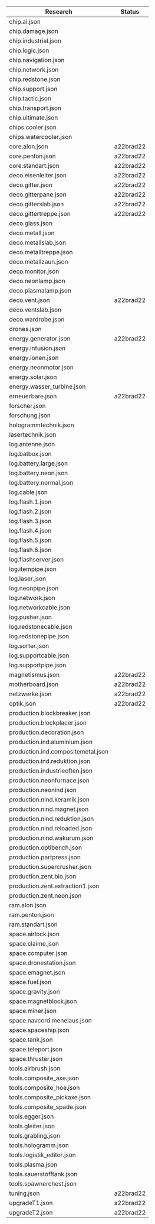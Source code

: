 Research  | Status
--------- | ------
chip.ai.json |
chip.damage.json |
chip.industrial.json |
chip.logic.json |
chip.navigation.json |
chip.network.json |
chip.redstone.json |
chip.support.json |
chip.tactic.json |
chip.transport.json |
chip.ultimate.json |
chips.cooler.json |
chips.watercooler.json |
core.alon.json | a22brad22
core.penton.json | a22brad22
core.standart.json | a22brad22
deco.eisenleiter.json | a22brad22
deco.gitter.json | a22brad22
deco.gitterpane.json | a22brad22
deco.gitterslab.json | a22brad22
deco.gittertreppe.json | a22brad22
deco.glass.json |
deco.metall.json |
deco.metallslab.json |
deco.metalltreppe.json |
deco.metallzaun.json |
deco.monitor.json |
deco.neonlamp.json |
deco.plasmalamp.json |
deco.vent.json | a22brad22
deco.ventslab.json |
deco.wardrobe.json |
drones.json |
energy.generator.json | a22brad22
energy.infusion.json |
energy.ionen.json |
energy.neonmotor.json |
energy.solar.json |
energy.wasser_turbine.json |
erneuerbare.json | a22brad22
forscher.json |
forschung.json |
hologrammtechnik.json |
lasertechnik.json |
log.antenne.json |
log.batbox.json |
log.battery.large.json |
log.battery.neon.json |
log.battery.normal.json |
log.cable.json |
log.flash.1.json |
log.flash.2.json |
log.flash.3.json |
log.flash.4.json |
log.flash.5.json |
log.flash.6.json |
log.flashserver.json |
log.itempipe.json |
log.laser.json |
log.neonpipe.json |
log.network.json |
log.networkcable.json |
log.pusher.json |
log.redstonecable.json |
log.redstonepipe.json |
log.sorter.json |
log.supportcable.json |
log.supportpipe.json |
magnetismus.json | a22brad22
motherboard.json | a22brad22
netzwerke.json | a22brad22
optik.json | a22brad22
production.blockbreaker.json |
production.blockplacer.json |
production.decoration.json |
production.ind.aluminium.json |
production.ind.compositemetal.json |
production.ind.reduktion.json |
production.industrieoften.json |
production.neonfurnace.json |
production.neonind.json |
production.nind.keramik.json |
production.nind.magnet.json |
production.nind.reduktion.json |
production.nind.reloaded.json |
production.nind.wakurum.json |
production.optibench.json |
production.partpress.json |
production.supercrusher.json |
production.zent.bio.json |
production.zent.extraction1.json |
production.zent.neon.json |
ram.alon.json |
ram.penton.json |
ram.standart.json |
space.airlock.json |
space.claime.json |
space.computer.json |
space.dronestation.json |
space.emagnet.json |
space.fuel.json |
space.gravity.json |
space.magnetblock.json |
space.miner.json |
space.navcord.menelaus.json |
space.spaceship.json |
space.tank.json |
space.teleport.json |
space.thruster.json |
tools.airbrush.json |
tools.composite_axe.json |
tools.composite_hoe.json |
tools.composite_pickaxe.json |
tools.composite_spade.json |
tools.egger.json |
tools.gleiter.json |
tools.grabling.json |
tools.hologramm.json |
tools.logistik_editor.json |
tools.plasma.json |
tools.sauerstofftank.json |
tools.spawnerchest.json |
tuning.json | a22brad22
upgradeT1.json | a22brad22
upgradeT2.json | a22brad22
